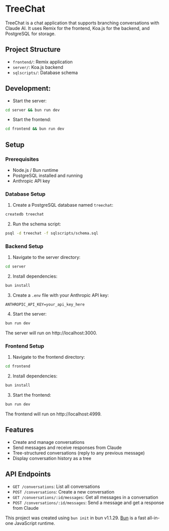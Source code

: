 # TreeChat

TreeChat is a chat application that supports branching conversations with Claude AI. It uses Remix for the frontend, Koa.js for the backend, and PostgreSQL for storage.

## Project Structure

- `frontend/`: Remix application
- `server/`: Koa.js backend
- `sqlscripts/`: Database schema

## Development:

- Start the server:

```bash
cd server && bun run dev
```

- Start the frontend:

```bash
cd frontend && bun run dev
```

## Setup

### Prerequisites

- Node.js / Bun runtime
- PostgreSQL installed and running
- Anthropic API key

### Database Setup

1. Create a PostgreSQL database named `treechat`:

```bash
createdb treechat
```

2. Run the schema script:

```bash
psql -d treechat -f sqlscripts/schema.sql
```

### Backend Setup

1. Navigate to the server directory:

```bash
cd server
```

2. Install dependencies:

```bash
bun install
```

3. Create a `.env` file with your Anthropic API key:

```
ANTHROPIC_API_KEY=your_api_key_here
```

4. Start the server:

```bash
bun run dev
```

The server will run on http://localhost:3000.

### Frontend Setup

1. Navigate to the frontend directory:

```bash
cd frontend
```

2. Install dependencies:

```bash
bun install
```

3. Start the frontend:

```bash
bun run dev
```

The frontend will run on http://localhost:4999.

## Features

- Create and manage conversations
- Send messages and receive responses from Claude
- Tree-structured conversations (reply to any previous message)
- Display conversation history as a tree

## API Endpoints

- `GET /conversations`: List all conversations
- `POST /conversations`: Create a new conversation
- `GET /conversations/:id/messages`: Get all messages in a conversation
- `POST /conversations/:id/messages`: Send a message and get a response from Claude

This project was created using `bun init` in bun v1.1.29. [Bun](https://bun.sh) is a fast all-in-one JavaScript runtime.
